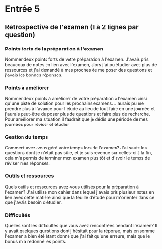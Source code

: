 # Entrée 5
## Rétrospective de l'examen (1 à 2 lignes par question)

### Points forts de la préparation à l'examen
Nommer deux points forts de votre préparation à l'examen. 
J'avais pris beaucoup de notes  en lien avec l'examen, alors j'ai pu étudier avec plus de ressources et j'ai demandé à mes proches de me poser des questions et j'avais les bonnes réponses.

### Points à améliorer
Nommer deux points à améliorer de votre préparation à l'examen ainsi qu'une piste de solution pour les prochains examens. 
J'aurais pu me prendre plus à l'avance pour l'étude au lieu de tout faire en une journée et j'aurais peut-être du poser plus de questions et faire plus de recherche. Pour améliorer ma situation il faudrait que je dédis une période de mes journées pour réviser et étudier.
### Gestion du temps
Comment avez-vous géré votre temps lors de l'examen?
J'ai sauté les questions dont je n'était pas sûre, et je suis revenue sur celles-ci à la fin, cela m'a permis de terminer mon examen plus tôt et d'avoir le temps de réviser mes réponses.

### Outils et ressources
Quels outils et ressources avez-vous utilisés pour la préparation à l'examen?
J'ai utilisé mon cahier dans lequel j'avais pris plusieur notes en lien avec cette matière ainsi que la feuille d'étude pour m'orienter dans ce que j'avais besoin d'étudier.

### Difficultés
Quelles sont les difficultés que vous avez rencontrées pendant l'examen?
Il y avait quelques questions dont j'hésitait pour la réponse, mais en somme l'examen a bien été étant donné que j'ai fait qu'une erreure, mais que le bonus m'a redonné les points.
